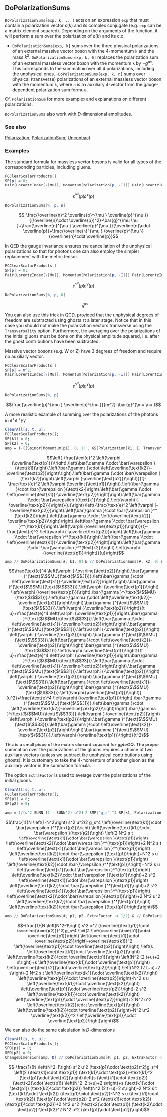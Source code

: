 ## DoPolarizationSums

`DoPolarizationSums[exp, k, ...]` acts on an expression `exp` that must contain a polarization vector $\varepsilon(k)$  and its complex conjugate (e.g. `exp` can be a matrix element squared). Depending on the arguments of the function, it will perform a sum over the polarization of $\varepsilon(k)$ and its c.c.

- `DoPolarizationSums[exp, k]` sums over the three physical polarizations of an external massive vector boson with the $4$-momentum `k` and the mass $k^2$.
`DoPolarizationSums[exp, k, 0]` replaces the polarization sum of an external massless vector boson with the momentum `k` by $-g^{\mu \nu}$. This corresponds to the summation over all 4 polarizations, including the unphysical ones.
-`DoPolarizationSums[exp, k, n]` sums over physical (transverse) polarizations of an external massless vector boson with the momentum `k`, where `n` is an auxiliary 4-vector from the gauge-dependent polarization sum formula.

Cf. `PolarizationSum` for more examples and explanations on different polarizations.

`DoPolarizationSums` also work with $D$-dimensional amplitudes.

### See also

[Polarization](Polarization), [PolarizationSum](PolarizationSum), [Uncontract](Uncontract).

### Examples

The standard formula for massless vector bosons is valid for all types of the corresponding particles, including gluons.

```mathematica
FCClearScalarProducts[]
SP[p] = 0;
Pair[LorentzIndex[\[Mu]], Momentum[Polarization[p, -I]]] Pair[LorentzIndex[\[Nu]], Momentum[Polarization[p, I]]]
```

$$\bar{\varepsilon }^*^{\mu }(p) \bar{\varepsilon }^{\nu }(p)$$

```mathematica
DoPolarizationSums[%, p, n]
```

$$-\frac{\overline{n}^2 \overline{p}^{\mu } \overline{p}^{\nu }}{(\overline{n}\cdot \overline{p})^2}-\bar{g}^{\mu \nu }+\frac{\overline{n}^{\nu } \overline{p}^{\mu }}{\overline{n}\cdot \overline{p}}+\frac{\overline{n}^{\mu } \overline{p}^{\nu }}{\overline{n}\cdot \overline{p}}$$

In QED the gauge invariance ensures the cancellation of the unphysical polarizations so that for photons one can also employ the simpler replacement with the metric tensor.

```mathematica
FCClearScalarProducts[]
SP[p] = 0;
Pair[LorentzIndex[\[Mu]], Momentum[Polarization[p, -I]]] Pair[LorentzIndex[\[Nu]], Momentum[Polarization[p, I]]]
```

$$\bar{\varepsilon }^*^{\mu }(p) \bar{\varepsilon }^{\nu }(p)$$

```mathematica
DoPolarizationSums[%, p, 0]
```

$$-\bar{g}^{\mu \nu }$$

You can also use this trick in QCD, provided that the unphysical degrees of freedom are subtracted using ghosts at a later stage. Notice that in this case you should not make the polarization vectors transverse using the `Transversality` option. Furthermore, the averaging over the polarizations of the initial gluons must be done on the physical amplitude squared, i.e. after the ghost contributions have been subtracted.

Massive vector bosons (e.g. W or Z) have 3 degrees of freedom and require no auxiliary vector.

```mathematica
FCClearScalarProducts[]
SP[p] = m^2;
Pair[LorentzIndex[\[Mu]], Momentum[Polarization[p, -I]]] Pair[LorentzIndex[\[Nu]], Momentum[Polarization[p, I]]]
```

$$\bar{\varepsilon }^*^{\mu }(p) \bar{\varepsilon }^{\nu }(p)$$

```mathematica
DoPolarizationSums[%, p]
```

$$\frac{\overline{p}^{\mu } \overline{p}^{\nu }}{m^2}-\bar{g}^{\mu \nu }$$

A more realistic example of summing over the polarizations of the photons in $e^+e^ \to  \gamma \gamma$

```mathematica
ClearAll[s, t, u];
FCClearScalarProducts[];
SP[k1] = 0;
SP[k2] = 0;
amp = (-((Spinor[Momentum[p1], 0, 1] . GS[Polarization[k1, I, Transversality -> True]] . GS[k2 - p2] . GS[Polarization[k2, I, Transversality -> True]] . Spinor[-Momentum[p2], 0, 1]*SMP["e"]^2)/t) - (Spinor[Momentum[p1], 0, 1] . GS[Polarization[k2, I, Transversality -> True]] . GS[k1 - p2] . GS[Polarization[k1, I, Transversality -> True]] . Spinor[-Momentum[p2], 0, 1]*SMP["e"]^2)/u)*(-((Spinor[-Momentum[p2], 0, 1] . GS[Polarization[k1, -I, Transversality -> True]] . GS[k1 - p2] . GS[Polarization[k2, -I, Transversality -> True]] . Spinor[Momentum[p1], 0, 1]*SMP["e"]^2)/u) - (Spinor[-Momentum[p2], 0, 1] . GS[Polarization[k2, -I, Transversality -> True]] . GS[k2 - p2] . GS[Polarization[k1, -I, Transversality -> True]] . Spinor[Momentum[p1], 0, 1]*SMP["e"]^2)/t)
```

$$\left(-\frac{\text{e}^2 \left(\varphi (\overline{\text{p1}})\right).\left(\bar{\gamma }\cdot \bar{\varepsilon }(\text{k1})\right).\left(\bar{\gamma }\cdot \left(\overline{\text{k2}}-\overline{\text{p2}}\right)\right).\left(\bar{\gamma }\cdot \bar{\varepsilon }(\text{k2})\right).\left(\varphi (-\overline{\text{p2}})\right)}{t}-\frac{\text{e}^2 \left(\varphi (\overline{\text{p1}})\right).\left(\bar{\gamma }\cdot \bar{\varepsilon }(\text{k2})\right).\left(\bar{\gamma }\cdot \left(\overline{\text{k1}}-\overline{\text{p2}}\right)\right).\left(\bar{\gamma }\cdot \bar{\varepsilon }(\text{k1})\right).\left(\varphi (-\overline{\text{p2}})\right)}{u}\right) \left(-\frac{\text{e}^2 \left(\varphi (-\overline{\text{p2}})\right).\left(\bar{\gamma }\cdot \bar{\varepsilon }^*(\text{k2})\right).\left(\bar{\gamma }\cdot \left(\overline{\text{k2}}-\overline{\text{p2}}\right)\right).\left(\bar{\gamma }\cdot \bar{\varepsilon }^*(\text{k1})\right).\left(\varphi (\overline{\text{p1}})\right)}{t}-\frac{\text{e}^2 \left(\varphi (-\overline{\text{p2}})\right).\left(\bar{\gamma }\cdot \bar{\varepsilon }^*(\text{k1})\right).\left(\bar{\gamma }\cdot \left(\overline{\text{k1}}-\overline{\text{p2}}\right)\right).\left(\bar{\gamma }\cdot \bar{\varepsilon }^*(\text{k2})\right).\left(\varphi (\overline{\text{p1}})\right)}{u}\right)$$

```mathematica
amp // DoPolarizationSums[#, k1, 0] & // DoPolarizationSums[#, k2, 0] &
```

$$\frac{\text{e}^4 \left(\varphi (-\overline{\text{p2}})\right).\bar{\gamma }^{\text{$\$$MU}(\text{$\$$31})}.\left(\bar{\gamma }\cdot \left(\overline{\text{k1}}-\overline{\text{p2}}\right)\right).\bar{\gamma }^{\text{$\$$MU}(\text{$\$$33})}.\left(\varphi (\overline{\text{p1}})\right) \left(\varphi (\overline{\text{p1}})\right).\bar{\gamma }^{\text{$\$$MU}(\text{$\$$31})}.\left(\bar{\gamma }\cdot \left(\overline{\text{k2}}-\overline{\text{p2}}\right)\right).\bar{\gamma }^{\text{$\$$MU}(\text{$\$$33})}.\left(\varphi (-\overline{\text{p2}})\right)}{t u}+\frac{\text{e}^4 \left(\varphi (\overline{\text{p1}})\right).\bar{\gamma }^{\text{$\$$MU}(\text{$\$$33})}.\left(\bar{\gamma }\cdot \left(\overline{\text{k1}}-\overline{\text{p2}}\right)\right).\bar{\gamma }^{\text{$\$$MU}(\text{$\$$31})}.\left(\varphi (-\overline{\text{p2}})\right) \left(\varphi (-\overline{\text{p2}})\right).\bar{\gamma }^{\text{$\$$MU}(\text{$\$$33})}.\left(\bar{\gamma }\cdot \left(\overline{\text{k2}}-\overline{\text{p2}}\right)\right).\bar{\gamma }^{\text{$\$$MU}(\text{$\$$31})}.\left(\varphi (\overline{\text{p1}})\right)}{t u}+\frac{\text{e}^4 \left(\varphi (\overline{\text{p1}})\right).\bar{\gamma }^{\text{$\$$MU}(\text{$\$$33})}.\left(\bar{\gamma }\cdot \left(\overline{\text{k1}}-\overline{\text{p2}}\right)\right).\bar{\gamma }^{\text{$\$$MU}(\text{$\$$31})}.\left(\varphi (-\overline{\text{p2}})\right) \left(\varphi (-\overline{\text{p2}})\right).\bar{\gamma }^{\text{$\$$MU}(\text{$\$$31})}.\left(\bar{\gamma }\cdot \left(\overline{\text{k1}}-\overline{\text{p2}}\right)\right).\bar{\gamma }^{\text{$\$$MU}(\text{$\$$33})}.\left(\varphi (\overline{\text{p1}})\right)}{u^2}+\frac{\text{e}^4 \left(\varphi (\overline{\text{p1}})\right).\bar{\gamma }^{\text{$\$$MU}(\text{$\$$31})}.\left(\bar{\gamma }\cdot \left(\overline{\text{k2}}-\overline{\text{p2}}\right)\right).\bar{\gamma }^{\text{$\$$MU}(\text{$\$$33})}.\left(\varphi (-\overline{\text{p2}})\right) \left(\varphi (-\overline{\text{p2}})\right).\bar{\gamma }^{\text{$\$$MU}(\text{$\$$33})}.\left(\bar{\gamma }\cdot \left(\overline{\text{k2}}-\overline{\text{p2}}\right)\right).\bar{\gamma }^{\text{$\$$MU}(\text{$\$$31})}.\left(\varphi (\overline{\text{p1}})\right)}{t^2}$$

This is a small piece of the matrix element squared for $g g to  Q \bar{Q}$. The proper summation over the polarizations of the gluons requires a choice of two auxiliary vectors (unless we subtract the unphysical contributions using ghosts). It is customary to take the 4-momentum of another gluon as the auxiliary vector in the summation formula.

The option `ExtraFactor` is used to average over the polarizations of the initial gluons.

```mathematica
ClearAll[s, t, u];
FCClearScalarProducts[];
SP[p1] = 0;
SP[p2] = 0;
```

```mathematica
amp = 1/(s^2 SUNN (1 - SUNN^2) u^2) 2 SMP["g_s"]^4 SP[k1, Polarization[p2, -I, Transversality -> True]] SP[k1, Polarization[p2, I, Transversality -> True]] (2 s^2 SP[k1, Polarization[p1, I, Transversality -> True]] SP[k2, Polarization[p1, -I, Transversality -> True]] + 2 s SUNN^2 t SP[k1, Polarization[p1, I, Transversality -> True]] SP[k2, Polarization[p1, -I, Transversality -> True]] + s SUNN^2 u SP[k1, Polarization[p1, I, Transversality -> True]] SP[k2, Polarization[p1, -I, Transversality -> True]] + 2 s^2 SP[k1, Polarization[p1, -I, Transversality -> True]] SP[k2, Polarization[p1, I, Transversality -> True]] + 2 s SUNN^2 t SP[k1, Polarization[p1, -I, Transversality -> True]] SP[k2, Polarization[p1, I, Transversality -> True]] + s SUNN^2 u SP[k1, Polarization[p1, -I, Transversality -> True]] SP[k2, Polarization[p1, I, Transversality -> True]] + 2 SUNN^2 u^2 SP[k2, Polarization[p1, -I, Transversality -> True]] SP[k2, Polarization[p1, I, Transversality -> True]])
```

$$\frac{1}{N \left(1-N^2\right) s^2 u^2}2 g_s^4 \left(\overline{\text{k1}}\cdot \bar{\varepsilon }^*(\text{p2})\right) \left(\overline{\text{k1}}\cdot \bar{\varepsilon }(\text{p2})\right) \left(2 N^2 s t \left(\overline{\text{k1}}\cdot \bar{\varepsilon }(\text{p1})\right) \left(\overline{\text{k2}}\cdot \bar{\varepsilon }^*(\text{p1})\right)+2 N^2 s t \left(\overline{\text{k1}}\cdot \bar{\varepsilon }^*(\text{p1})\right) \left(\overline{\text{k2}}\cdot \bar{\varepsilon }(\text{p1})\right)+N^2 s u \left(\overline{\text{k1}}\cdot \bar{\varepsilon }(\text{p1})\right) \left(\overline{\text{k2}}\cdot \bar{\varepsilon }^*(\text{p1})\right)+N^2 s u \left(\overline{\text{k1}}\cdot \bar{\varepsilon }^*(\text{p1})\right) \left(\overline{\text{k2}}\cdot \bar{\varepsilon }(\text{p1})\right)+2 s^2 \left(\overline{\text{k1}}\cdot \bar{\varepsilon }(\text{p1})\right) \left(\overline{\text{k2}}\cdot \bar{\varepsilon }^*(\text{p1})\right)+2 s^2 \left(\overline{\text{k1}}\cdot \bar{\varepsilon }^*(\text{p1})\right) \left(\overline{\text{k2}}\cdot \bar{\varepsilon }(\text{p1})\right)+2 N^2 u^2 \left(\overline{\text{k2}}\cdot \bar{\varepsilon }^*(\text{p1})\right) \left(\overline{\text{k2}}\cdot \bar{\varepsilon }(\text{p1})\right)\right)$$

```mathematica
amp // DoPolarizationSums[#, p1, p2, ExtraFactor -> 1/2] & // DoPolarizationSums[#, p2, p1, ExtraFactor -> 1/2] & // Simplify
```

$$-\frac{1}{N \left(N^2-1\right) s^2 u^2 (\overline{\text{p1}}\cdot \overline{\text{p2}})^2}g_s^4 \left(2 \left(\overline{\text{k1}}\cdot \overline{\text{p1}}\right) \left(\overline{\text{k1}}\cdot \overline{\text{p2}}\right)-\overline{\text{k1}}^2 \left(\overline{\text{p1}}\cdot \overline{\text{p2}}\right)\right) \left(s \left(\overline{\text{k1}}\cdot \overline{\text{p2}}\right) \left(\overline{\text{k2}}\cdot \overline{\text{p1}}\right) \left(N^2 (2 t+u)+2 s\right)+s \left(\overline{\text{k1}}\cdot \overline{\text{p1}}\right) \left(\overline{\text{k2}}\cdot \overline{\text{p2}}\right) \left(N^2 (2 t+u)+2 s\right)-2 N^2 s t \left(\overline{\text{k1}}\cdot \overline{\text{k2}}\right) \left(\overline{\text{p1}}\cdot \overline{\text{p2}}\right)-N^2 s u \left(\overline{\text{k1}}\cdot \overline{\text{k2}}\right) \left(\overline{\text{p1}}\cdot \overline{\text{p2}}\right)-2 s^2 \left(\overline{\text{k1}}\cdot \overline{\text{k2}}\right) \left(\overline{\text{p1}}\cdot \overline{\text{p2}}\right)+2 N^2 u^2 \left(\overline{\text{k2}}\cdot \overline{\text{p1}}\right) \left(\overline{\text{k2}}\cdot \overline{\text{p2}}\right)-N^2 u^2 \overline{\text{k2}}^2 \left(\overline{\text{p1}}\cdot \overline{\text{p2}}\right)\right)$$

We can also do the same calculation in $D$-dimensions

```mathematica
ClearAll[s, t, u];
FCClearScalarProducts[];
SPD[p1] = 0;
SPD[p2] = 0;
ChangeDimension[amp, D] // DoPolarizationSums[#, p1, p2, ExtraFactor -> 1/2] & // DoPolarizationSums[#, p2, p1, ExtraFactor -> 1/2] & // Simplify
```

$$-\frac{1}{N \left(N^2-1\right) s^2 u^2 (\text{p1}\cdot \text{p2})^2}g_s^4 \left(2 (\text{k1}\cdot \text{p1}) (\text{k1}\cdot \text{p2})-\text{k1}^2 (\text{p1}\cdot \text{p2})\right) \left(s (\text{k1}\cdot \text{p2}) (\text{k2}\cdot \text{p1}) \left(N^2 (2 t+u)+2 s\right)+s (\text{k1}\cdot \text{p1}) (\text{k2}\cdot \text{p2}) \left(N^2 (2 t+u)+2 s\right)-2 N^2 s t (\text{k1}\cdot \text{k2}) (\text{p1}\cdot \text{p2})-N^2 s u (\text{k1}\cdot \text{k2}) (\text{p1}\cdot \text{p2})-2 s^2 (\text{k1}\cdot \text{k2}) (\text{p1}\cdot \text{p2})+2 N^2 u^2 (\text{k2}\cdot \text{p1}) (\text{k2}\cdot \text{p2})-\text{k2}^2 N^2 u^2 (\text{p1}\cdot \text{p2})\right)$$